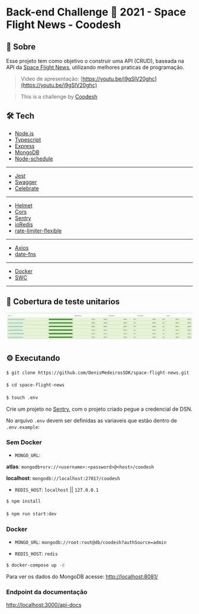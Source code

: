 # Back-end Challenge 🏅 2021 - Space Flight News - Coodesh

## 📝 Sobre

Esse projeto tem como objetivo o construir uma API (CRUD), baseada na API da
[Space Flight News](https://api.spaceflightnewsapi.net/v3/documentation),
utilizando melhores praticas de programação.

> Video de apresentação: [https://youtu.be/j9gSlV20ghc](https://youtu.be/j9gSlV20ghc)

> This is a challenge by [Coodesh](https://coodesh.com/)

## 🛠 Tech

- [Node.js](https://nodejs.org/en/)
- [Typescript](https://www.typescriptlang.org/)
- [Express](http://expressjs.com/)
- [MongoDB](https://www.mongodb.com/)
- [Node-schedule](https://www.npmjs.com/package/node-schedule)

---

- [Jest](https://jestjs.io/pt-BR/)
- [Swagger](https://swagger.io/)
- [Celebrate](https://www.npmjs.com/package/celebrate)

---

- [Helmet](https://www.npmjs.com/package/helmet)
- [Cors](https://www.npmjs.com/package/cors)
- [Sentry](https://sentry.io/welcome/)
- [ioRedis](https://www.npmjs.com/package/ioredis)
- [rate-limiter-flexible](https://www.npmjs.com/package/rate-limiter-flexible)

---

- [Axios](https://www.npmjs.com/package/axios)
- [date-fns](https://www.npmjs.com/package/date-fns)

---

- [Docker](https://www.docker.com/)
- [SWC](https://swc.rs/)

---

## 🚦 Cobertura de teste unitarios

![coverage jest](./docs/coverage_jest.png)

## ⚙️ Executando

```bash
$ git clone https://github.com/DenisMedeirosSDK/space-flight-news.git

$ cd space-flight-news

$ touch .env
```

Crie um projeto no [Sentry](https://sentry.io/welcome/), com o projeto criado pegue a credencial de DSN.

No arquivo `.env` devem ser definidas as variaveis que estão dentro de `.env.example`:

### Sem Docker

- `MONGO_URL`:

**atlas**: `mongodb+srv://<username>:<password>@<host>/coodesh`

**localhost**: `mongodb://localhost:27017/coodesh`

- `REDIS_HOST`: `localhost` || `127.0.0.1`

```bash
$ npm install

$ npm run start:dev
```

### Docker

- `MONGO_URL`: `mongodb://root:root@db/coodesh?authSource=admin`

- `REDIS_HOST`: `redis`

```bash
$ docker-compose up -d
```

Para ver os dados do MongoDB acesse: [http://localhost:8081/](http://localhost:8081/)

### Endpoint da documentação

[http://localhost:3000/api-docs](http://localhost:3000/api-docs)
